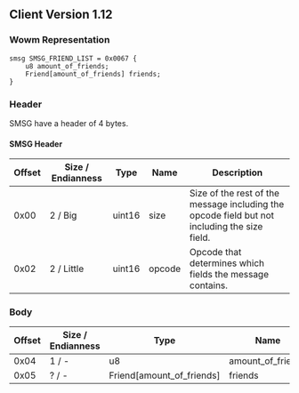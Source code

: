 ## Client Version 1.12

### Wowm Representation
```rust,ignore
smsg SMSG_FRIEND_LIST = 0x0067 {
    u8 amount_of_friends;    
    Friend[amount_of_friends] friends;    
}
```
### Header
SMSG have a header of 4 bytes.

#### SMSG Header
| Offset | Size / Endianness | Type   | Name   | Description |
| ------ | ----------------- | ------ | ------ | ----------- |
| 0x00   | 2 / Big           | uint16 | size   | Size of the rest of the message including the opcode field but not including the size field.|
| 0x02   | 2 / Little        | uint16 | opcode | Opcode that determines which fields the message contains.|
### Body
| Offset | Size / Endianness | Type | Name | Description |
| ------ | ----------------- | ---- | ---- | ----------- |
| 0x04 | 1 / - | u8 | amount_of_friends |  |
| 0x05 | ? / - | Friend[amount_of_friends] | friends |  |
